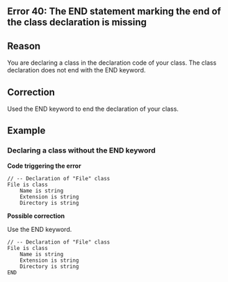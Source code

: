 
## Error 40: The END statement marking the end of the class declaration is missing
			



<a name="NOTE1"></a>
<a name="NOTE1_1"></a>


## Reason
<a name="reason_ELTTEXTE000083"></a>
You are declaring a class in the declaration code of your class. The class declaration does not end with the END keyword. 

<a name="NOTE2"></a>
<a name="NOTE2_1"></a>


## Correction
<a name="correction_ELTTEXTE000107"></a>
Used the END keyword to end the declaration of your class. 

<a name="NOTE3"></a>
<a name="NOTE3_1"></a>


## Example
<a name="example_ELTTEXTE000131"></a>


### Declaring a class without the END keyword
<a name="declaring_class_without_the_end_keyword_ELTPARAGRAPHE000025"></a>

**Code triggering the error** 


```wl
// -- Declaration of "File" class
File is class 
	Name is string 
	Extension is string
	Directory is string
```




**Possible correction**

Use the END keyword.


```wl
// -- Declaration of "File" class
File is class 
	Name is string 
	Extension is string
	Directory is string
END
```



